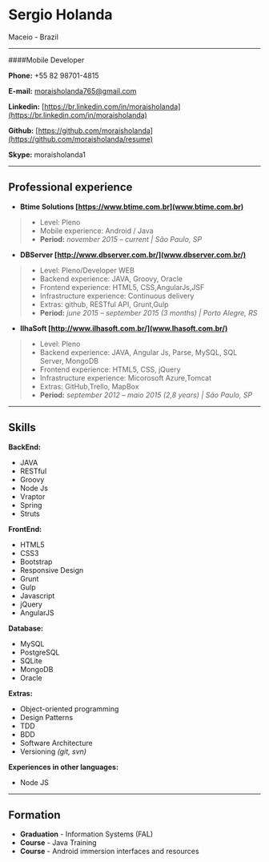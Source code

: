 # Sergio Holanda
Maceio - Brazil

---

####Mobile Developer

**Phone:** +55 82 98701-4815

**E-mail:** moraisholanda765@gmail.com

**Linkedin:** [https://br.linkedin.com/in/moraisholanda](https://br.linkedin.com/in/moraisholanda)

**Github:** [https://github.com/moraisholanda](https://github.com/moraisholanda/resume)

**Skype:** moraisholanda1

---

## Professional experience

* **Btime Solutions [https://www.btime.com.br](www.btime.com.br)**
> * Level: Pleno
> * Mobile experience: Android / Java
> * **Period:** *november 2015 – current | São Paulo, SP*

* **DBServer [http://www.dbserver.com.br/](www.dbserver.com.br/)**
> * Level: Pleno/Developer WEB
> * Backend experience: JAVA, Groovy, Oracle
> * Frontend experience: HTML5, CSS,AngularJs,JSF
> * Infrastructure experience: Continuous delivery
> * Extras: github, RESTful API, Grunt,Gulp
> * **Period:** *june 2015 – september 2015 (3 months) | Porto Alegre, RS*

* **IlhaSoft [http://www.ilhasoft.com.br/](www.lhasoft.com.br/)**
> * Level: Pleno
> * Backend experience: JAVA, Angular Js, Parse, MySQL, SQL Server, MongoDB
> * Frontend experience: HTML5, CSS, jQuery
> * Infrastructure experience: Micorosoft Azure,Tomcat
> * Extras: GitHub,Trello, MapBox
> * **Period:** *september 2012 – maio 2015 (2,8 years) | São Paulo, SP*

---

## Skills

**BackEnd:**
* JAVA
* RESTful
* Groovy
* Node Js
* Vraptor
* Spring
* Struts

**FrontEnd:**
* HTML5
* CSS3
* Bootstrap
* Responsive Design
* Grunt
* Gulp
* Javascript
* jQuery
* AngularJS

**Database:**
* MySQL
* PostgreSQL
* SQLite
* MongoDB
* Oracle

**Extras:**
* Object-oriented programming
* Design Patterns
* TDD
* BDD
* Software Architecture
* Versioning *(git, svn)*

**Experiences in other languages:**
* Node JS 

---

## Formation

* **Graduation** - Information Systems (FAL)
* **Course** - Java Training
* **Course** - Android immersion interfaces and resources
